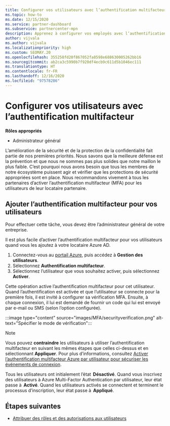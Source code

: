 ```yaml
---
title: Configurer vos utilisateurs avec l’authentification multifacteur
ms.topic: how-to
ms.date: 12/15/2020
ms.service: partner-dashboard
ms.subservice: partnercenter-mpn
description: Apprenez à configurer vos employés avec l’authentification multifacteur
author: vijvala
ms.author: vijvala
ms.localizationpriority: high
ms.custom: SEOMAY.20
ms.openlocfilehash: 355258fd20f867052fa8598e688630005262bb16
ms.sourcegitcommit: ab2ca3c5990b7f920df4ecb9c611d5b1046ec111
ms.translationtype: HT
ms.contentlocale: fr-FR
ms.lasthandoff: 12/16/2020
ms.locfileid: "97578286"
---
```

# <a name="set-up-your-users-with-multi-factor-authentication"></a>Configurer vos utilisateurs avec l’authentification multifacteur

**Rôles appropriés**

- Administrateur général

L’amélioration de la sécurité et de la protection de la confidentialité fait partie de nos premières priorités. Nous savons que la meilleure défense est la prévention et que nous ne sommes pas plus solides que notre maillon le plus faible. C’est pourquoi nous avons besoin que tous les membres de notre écosystème puissent agir et vérifier que les protections de sécurité appropriées sont en place. Nous recommandons vivement à tous les partenaires d’activer l’authentification multifacteur (MFA) pour les utilisateurs de leur locataire partenaire. 

## <a name="add-multi-factor-authentication-for-your-users"></a>Ajouter l’authentification multifacteur pour vos utilisateurs

Pour effectuer cette tâche, vous devez être l’administrateur général de votre entreprise.

Il est plus facile d’activer l’authentification multifacteur pour vos utilisateurs quand vous les ajoutez à votre locataire Azure AD.

1. Connectez-vous au [portail Azure](https://portal.azure.com), puis accédez à **Gestion des utilisateurs**.
1. Sélectionnez **Authentification multifacteur**.
1. Sélectionnez l’utilisateur que vous souhaitez activer, puis sélectionnez **Activer**.

Cette opération active l’authentification multifacteur pour cet utilisateur. Quand l’authentification est activée et que l’utilisateur se connecte pour la première fois, il est invité à configurer sa vérification MFA. Ensuite, à chaque connexion, il lui est demandé de fournir un code qui lui est envoyé par e-mail ou SMS (selon l’option configurée).  

:::image type="content" source="images/MFA/securityverification.png" alt-text="Spécifier le mode de vérification":::

>[!NOTE]
>Vous pouvez **contraindre** les utilisateurs à utiliser l’authentification multifacteur en suivant les mêmes étapes que celles ci-dessus et en sélectionnant **Appliquer**. Pour plus d’informations, consultez [Activer l’authentification multifacteur Azure par utilisateur pour sécuriser les événements de connexion](https://docs.microsoft.com/azure/active-directory/authentication/howto-mfa-userstates). 

Tous les utilisateurs ont initialement l’état  **Désactivé**. Quand vous inscrivez des utilisateurs à Azure Multi-Factor Authentication par utilisateur, leur état passe à  **Activé**. Quand les utilisateurs activés se connectent et terminent le processus d’inscription, leur état passe à  **Appliqué**. 

## <a name="next-steps"></a>Étapes suivantes

- [Attribuer des rôles et des autorisations aux utilisateurs](permissions-overview.md)

